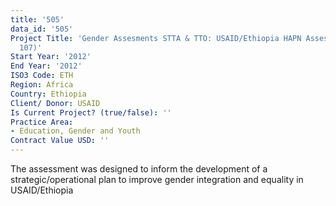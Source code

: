 ```yaml
---
title: '505'
data_id: '505'
Project Title: 'Gender Assesments STTA & TTO: USAID/Ethiopia HAPN Assessment (TDY
  107)'
Start Year: '2012'
End Year: '2012'
ISO3 Code: ETH
Region: Africa
Country: Ethiopia
Client/ Donor: USAID
Is Current Project? (true/false): ''
Practice Area:
- Education, Gender and Youth
Contract Value USD: ''
---
```


The assessment was designed to inform the development of a strategic/operational plan to improve gender integration and equality in USAID/Ethiopia